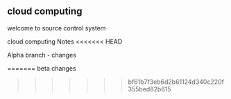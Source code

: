 ## cloud computing


welcome to source control system


cloud computing Notes
<<<<<<< HEAD

Alpha branch - changes

=======
beta changes
>>>>>>> bf61b7f3eb6d2b61124d340c220f355bed82b615
